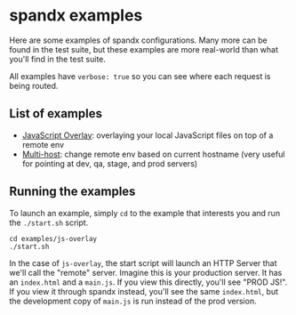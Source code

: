 # spandx examples

Here are some examples of spandx configurations.  Many more can be found in the test suite, but these examples are more real-world than what you'll find in the test suite.

All examples have `verbose: true` so you can see where each request is being routed.

## List of examples

 - [JavaScript Overlay](./js-overlay): overlaying your local JavaScript files on top of a remote env
 - [Multi-host](./multi-host): change remote env based on current hostname (very useful for pointing at dev, qa, stage, and prod servers)

## Running the examples

To launch an example, simply `cd` to the example that interests you and run the `./start.sh` script.

    cd examples/js-overlay
    ./start.sh

In the case of `js-overlay`, the start script will launch an HTTP Server that we'll call the "remote" server.  Imagine this is your production server.  It has an `index.html` and a `main.js`.  If you view this directly, you'll see "PROD JS!".  If you view it through spandx instead, you'll see the same `index.html`, but the development copy of `main.js` is run instead of the prod version.

